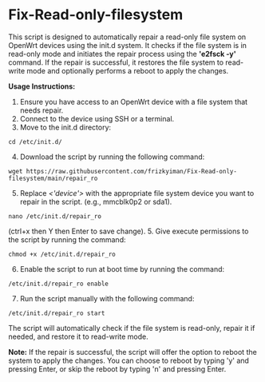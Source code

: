 # Fix-Read-only-filesystem
This script is designed to automatically repair a read-only file system on OpenWrt devices using the init.d system. It checks if the file system is in read-only mode and initiates the repair process using the **'e2fsck -y'** command. If the repair is successful, it restores the file system to read-write mode and optionally performs a reboot to apply the changes.

**Usage Instructions:**
1. Ensure you have access to an OpenWrt device with a file system that needs repair.
2. Connect to the device using SSH or a terminal.
3. Move to the init.d directory:
  ```
  cd /etc/init.d/
  ```
4. Download the script by running the following command:
  ```
  wget https://raw.githubusercontent.com/frizkyiman/Fix-Read-only-filesystem/main/repair_ro
  ```
5. Replace *<'device'>* with the appropriate file system device you want to repair in the script. (e.g., mmcblk0p2 or sda1).
  ```
  nano /etc/init.d/repair_ro
  ```
  (ctrl+x then Y then Enter to save change).
5. Give execute permissions to the script by running the command:
  ```
  chmod +x /etc/init.d/repair_ro
  ```
6. Enable the script to run at boot time by running the command:
  ```
  /etc/init.d/repair_ro enable
  ```
7. Run the script manually with the following command:
  ```
  /etc/init.d/repair_ro start
  ```
  The script will automatically check if the file system is read-only, repair it if needed, and restore it to read-write mode.
  
  **Note:** If the repair is successful, the script will offer the option to reboot the system to apply the changes. You can choose to reboot by typing 'y' and pressing Enter, or skip the reboot by typing 'n' and pressing Enter.
